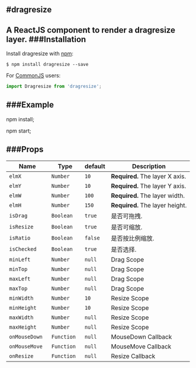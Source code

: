 #dragresize
--
A ReactJS component to render a dragresize layer.
###Installation
-----
Install dragresize with [npm](https://www.npmjs.com/):

```
$ npm install dragresize --save
```

For [CommonJS](http://wiki.commonjs.org/wiki/CommonJS) users:

```javascript
import Dragresize from 'dragresize';
```

###Example
-----

npm install;

npm start;

###Props
-----

| Name | Type | default | Description |
| --- | --- | --- | --- |
| `elmX` | `Number` | `10` | **Required.** The layer X axis. |
| `elmY` | `Number` | `10` | **Required.** The layer Y axis. |
| `elmW` | `Number` | `100` | **Required.** The layer width. |
| `elmH` | `Number ` | `150` | **Required.** The layer height. |
| `isDrag` | `Boolean` | `true` | 是否可拖拽. |
| `isResize` | `Boolean ` | `true` | 是否可缩放. |
| `isRatio` | `Boolean ` | `false` | 是否按比例缩放. |
| `isChecked` | `Boolean ` | `true` | 是否选择. |
| `minLeft` | `Number` | `null` | Drag Scope |
| `minTop` | `Number` | `null` | Drag Scope |
| `maxLeft` | `Number ` | `null` | Drag Scope |
| `maxTop` | `Number ` | `null` | Drag Scope |
| `minWidth` | `Number ` | `10` | Resize Scope |
| `minHeight` | `Number ` | `10` | Resize Scope |
| `maxWidth` | `Number ` | `null` | Resize Scope |
| `maxHeight` | `Number ` | `null` | Resize Scope |
| `onMouseDown ` | `Function` | `null` | MouseDown Callback |
| `onMouseMove` | `Function ` | `null` | MouseMove Callback |
| `onResize` | `Function ` | `null` | Resize Callback |
